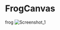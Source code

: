 # FrogCanvas
frog
![Screenshot_1](https://github.com/KovacevicAleksa/FrogCanvas/assets/48535139/58547dcf-6d44-48af-abec-e51a9ff613db)

